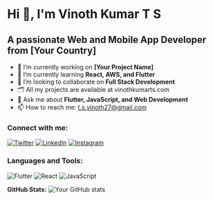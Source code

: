 # Hi 👋, I'm Vinoth Kumar T S

## A passionate Web and Mobile App Developer from [Your Country]

- 🔭 I’m currently working on **[Your Project Name]**
- 🌱 I’m currently learning **React, AWS, and Flutter**
- 👯 I’m looking to collaborate on **Full Stack Development**
- 🗂 All my projects are available at vinothkumarts.com
- 💬 Ask me about **Flutter, JavaScript, and Web Development**
- 📫 How to reach me: t.s.vinoth27@gmail.com

### Connect with me:
[![Twitter](https://img.shields.io/badge/Twitter-1DA1F2?style=for-the-badge&logo=twitter&logoColor=white)](https://twitter.com/your_twitter)
[![LinkedIn](https://img.shields.io/badge/LinkedIn-0A66C2?style=for-the-badge&logo=linkedin&logoColor=white)](https://linkedin.com/in/your_linkedin)
[![Instagram](https://img.shields.io/badge/Instagram-E4405F?style=for-the-badge&logo=instagram&logoColor=white)](https://instagram.com/your_instagram)

### Languages and Tools:
![Flutter](https://img.shields.io/badge/Flutter-02569B?style=for-the-badge&logo=flutter&logoColor=white)
![React](https://img.shields.io/badge/React-20232A?style=for-the-badge&logo=react&logoColor=61DAFB)
![JavaScript](https://img.shields.io/badge/JavaScript-F7DF1E?style=for-the-badge&logo=javascript&logoColor=black)

**GitHub Stats:**
![Your GitHub stats](https://github-readme-stats.vercel.app/api?username=your_username&show_icons=true&theme=radical)
